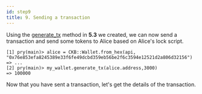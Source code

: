 ```yaml
---
id: step9
title: 9. Sending a transaction
---
```


Using the [generate_tx](/tutorials/step5#53-generating-a-transaction) method in __5.3__ we created, we can now send a transaction and send some tokens to  Alice based on Alice's lock script.

```
[1] pry(main)> alice = CKB::Wallet.from_hex(api, "0x76e853efa8245389e33f6fe49dcbd359eb56be2f6c3594e12521d2a806d32156")
=> ...
[2] pry(main)> my_wallet.generate_tx(alice.address,3000)
=> 100000
```

Now that you have sent a transaction, let's get the details of the transaction.
